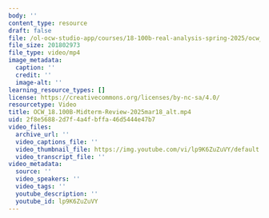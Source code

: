 ```yaml
---
body: ''
content_type: resource
draft: false
file: /ol-ocw-studio-app/courses/18-100b-real-analysis-spring-2025/ocw_18100b-midterm-review-2025mar18_alt_360p_16_9.mp4
file_size: 201802973
file_type: video/mp4
image_metadata:
  caption: ''
  credit: ''
  image-alt: ''
learning_resource_types: []
license: https://creativecommons.org/licenses/by-nc-sa/4.0/
resourcetype: Video
title: OCW_18.100B-Midterm-Review-2025mar18_alt.mp4
uid: 2f8e5688-2d7f-4a4f-bffa-46d5444e47b7
video_files:
  archive_url: ''
  video_captions_file: ''
  video_thumbnail_file: https://img.youtube.com/vi/lp9K6ZuZuVY/default.jpg
  video_transcript_file: ''
video_metadata:
  source: ''
  video_speakers: ''
  video_tags: ''
  youtube_description: ''
  youtube_id: lp9K6ZuZuVY
---
```

